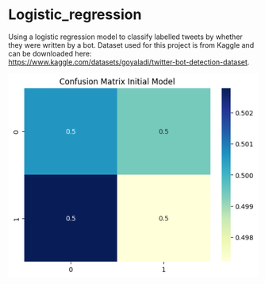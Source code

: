 # Logistic_regression

Using a logistic regression model to classify labelled tweets by whether they were written by a bot. 
Dataset used for this project is from Kaggle and can be downloaded here: https://www.kaggle.com/datasets/goyaladi/twitter-bot-detection-dataset.

![image](confusion_matrix.png)
